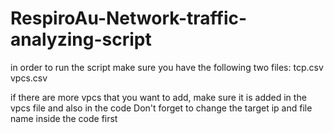 # RespiroAu-Network-traffic-analyzing-script

in order to run the script make sure you have the following two files:
    tcp.csv
    vpcs.csv

if there are more vpcs that you want to add, make sure it is added in the vpcs file and also in the code
Don't forget to change the target ip and file name inside the code first